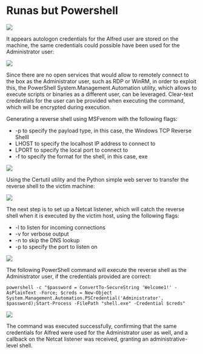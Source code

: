 # Runas but Powershell

![](https://i0.wp.com/steflan-security.com/wp-content/uploads/2021/05/image-102.png?w=800\&ssl=1)

It appears autologon credentials for the Alfred user are stored on the machine, the same credentials could possible have been used for the Administrator user:

![](https://i0.wp.com/steflan-security.com/wp-content/uploads/2021/05/image-103.png?w=800\&ssl=1)

Since there are no open services that would allow to remotely connect to the box as the Administrator user, such as RDP or WinRM, in order to exploit this, the PowerShell System.Management.Automation utility, which allows to execute scripts or binaries as a different user, can be leveraged. Clear-text credentials for the user can be provided when executing the command, which will be encrypted during execution.

Generating a reverse shell using MSFvenom with the following flags:

* \-p to specify the payload type, in this case, the Windows TCP Reverse Shelll
* LHOST to specify the localhost IP address to connect to
* LPORT to specify the local port to connect to
* \-f to specify the format for the shell, in this case, exe

![](https://i0.wp.com/steflan-security.com/wp-content/uploads/2021/05/image-104.png?w=800\&ssl=1)

Using the Certutil utility and the Python simple web server to transfer the reverse shell to the victim machine:

![](https://i0.wp.com/steflan-security.com/wp-content/uploads/2021/05/image-105.png?w=800\&ssl=1)

The next step is to set up a Netcat listener, which will catch the reverse shell when it is executed by the victim host, using the following flags:

* \-l to listen for incoming connections
* \-v for verbose output
* \-n to skip the DNS lookup
* \-p to specify the port to listen on

![](https://i0.wp.com/steflan-security.com/wp-content/uploads/2021/05/image-106.png?w=800\&ssl=1)

The following PowerShell command will execute the reverse shell as the Administrator user, if the credentials provided are correct:

```
powershell -c "$password = ConvertTo-SecureString 'Welcome1!' -AsPlainText -Force; $creds = New-Object System.Management.Automation.PSCredential('Administrator', $password);Start-Process -FilePath "shell.exe" -Credential $creds"
```

![](https://i0.wp.com/steflan-security.com/wp-content/uploads/2021/05/image-107.png?w=800\&ssl=1)

The command was executed successfully, confirming that the same credentials for Alfred were used for the Administrator user as well, and a callback on the Netcat listener was received, granting an administrative-level shell.
